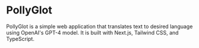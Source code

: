 # PollyGlot

PollyGlot is a simple web application that translates text to desired language using OpenAI's GPT-4 model. It is built with Next.js, Tailwind CSS, and TypeScript.
